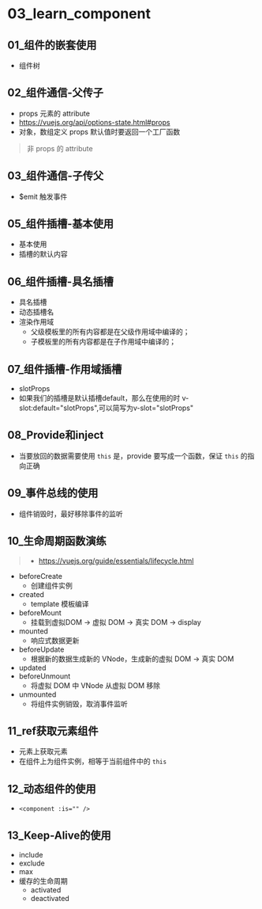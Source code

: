 # 03_learn_component

## 01_组件的嵌套使用
- 组件树

## 02_组件通信-父传子
- props 元素的 attribute
- https://vuejs.org/api/options-state.html#props
- 对象，数组定义 props 默认值时要返回一个工厂函数
> 非 props 的 attribute

## 03_组件通信-子传父
- $emit 触发事件

## 05_组件插槽-基本使用
- 基本使用
- 插槽的默认内容

## 06_组件插槽-具名插槽
- 具名插槽
- 动态插槽名
- 渲染作用域
    - 父级模板里的所有内容都是在父级作用域中编译的；
    - 子模板里的所有内容都是在子作用域中编译的；

## 07_组件插槽-作用域插槽
- slotProps
- 如果我们的插槽是默认插槽default，那么在使用的时 v-slot:default="slotProps",可以简写为v-slot="slotProps"

## 08_Provide和inject
- 当要放回的数据需要使用 `this` 是，provide 要写成一个函数，保证 `this` 的指向正确

## 09_事件总线的使用
- 组件销毁时，最好移除事件的监听

## 10_生命周期函数演练
> - https://vuejs.org/guide/essentials/lifecycle.html
- beforeCreate
    - 创建组件实例
- created
    - template 模板编译
- beforeMount
    - 挂载到虚拟DOM -> 虚拟 DOM -> 真实 DOM -> display
- mounted
    - 响应式数据更新
- beforeUpdate
    - 根据新的数据生成新的 VNode，生成新的虚拟 DOM -> 真实 DOM
- updated
- beforeUnmount
    - 将虚拟 DOM 中 VNode 从虚拟 DOM 移除
- unmounted
    - 将组件实例销毁，取消事件监听


## 11_ref获取元素组件
- 元素上获取元素
- 在组件上为组件实例，相等于当前组件中的 `this`

## 12_动态组件的使用
- `<component :is="" />`

## 13_Keep-Alive的使用
- include
- exclude
- max
- 缓存的生命周期
    - activated
    - deactivated